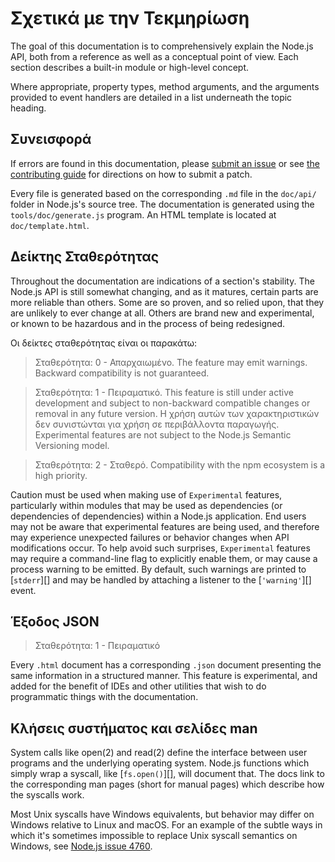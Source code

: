 # Σχετικά με την Τεκμηρίωση

<!--introduced_in=v0.10.0-->

<!-- type=misc -->

The goal of this documentation is to comprehensively explain the Node.js API, both from a reference as well as a conceptual point of view. Each section describes a built-in module or high-level concept.

Where appropriate, property types, method arguments, and the arguments provided to event handlers are detailed in a list underneath the topic heading.

## Συνεισφορά

If errors are found in this documentation, please [submit an issue](https://github.com/nodejs/node/issues/new) or see [the contributing guide](https://github.com/nodejs/node/blob/master/CONTRIBUTING.md) for directions on how to submit a patch.

Every file is generated based on the corresponding `.md` file in the `doc/api/` folder in Node.js's source tree. The documentation is generated using the `tools/doc/generate.js` program. An HTML template is located at `doc/template.html`.

## Δείκτης Σταθερότητας

<!--type=misc-->

Throughout the documentation are indications of a section's stability. The Node.js API is still somewhat changing, and as it matures, certain parts are more reliable than others. Some are so proven, and so relied upon, that they are unlikely to ever change at all. Others are brand new and experimental, or known to be hazardous and in the process of being redesigned.

Οι δείκτες σταθερότητας είναι οι παρακάτω:

> Σταθερότητα: 0 - Απαρχαιωμένο. The feature may emit warnings. Backward compatibility is not guaranteed.

<!-- separator -->

> Σταθερότητα: 1 - Πειραματικό. This feature is still under active development and subject to non-backward compatible changes or removal in any future version. Η χρήση αυτών των χαρακτηριστικών δεν συνιστώνται για χρήση σε περιβάλλοντα παραγωγής. Experimental features are not subject to the Node.js Semantic Versioning model.

<!-- separator -->

> Σταθερότητα: 2 - Σταθερό. Compatibility with the npm ecosystem is a high priority.

Caution must be used when making use of `Experimental` features, particularly within modules that may be used as dependencies (or dependencies of dependencies) within a Node.js application. End users may not be aware that experimental features are being used, and therefore may experience unexpected failures or behavior changes when API modifications occur. To help avoid such surprises, `Experimental` features may require a command-line flag to explicitly enable them, or may cause a process warning to be emitted. By default, such warnings are printed to [`stderr`][] and may be handled by attaching a listener to the [`'warning'`][] event.

## Έξοδος JSON

<!-- YAML
added: v0.6.12
-->

> Σταθερότητα: 1 - Πειραματικό

Every `.html` document has a corresponding `.json` document presenting the same information in a structured manner. This feature is experimental, and added for the benefit of IDEs and other utilities that wish to do programmatic things with the documentation.

## Κλήσεις συστήματος και σελίδες man

System calls like open(2) and read(2) define the interface between user programs and the underlying operating system. Node.js functions which simply wrap a syscall, like [`fs.open()`][], will document that. The docs link to the corresponding man pages (short for manual pages) which describe how the syscalls work.

Most Unix syscalls have Windows equivalents, but behavior may differ on Windows relative to Linux and macOS. For an example of the subtle ways in which it's sometimes impossible to replace Unix syscall semantics on Windows, see [Node.js issue 4760](https://github.com/nodejs/node/issues/4760).